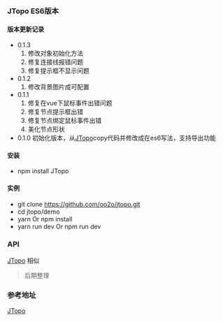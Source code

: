### JTopo ES6版本

#### 版本更新记录
- 0.1.3
	1. 修改对象初始化方法
	1. 修复连接线报错问题
	1. 修复提示框不显示问题
- 0.1.2
	1. 修改背景图片成可配置
- 0.1.1
	1. 修复在vue下鼠标事件出错问题
	1. 修复节点提示框出错
	1. 修复节点绑定鼠标事件出错
	1. 美化节点形状
- 0.1.0 初始化版本，从[JTopo](https://github.com/tuanjie54188/jtopo)copy代码并修改成在es6写法，支持导出功能
#### 安装
- npm install JTopo

#### 实例
- git clone https://github.com/oo2o/jtopo.git
- cd jtopo/demo
- yarn Or npm install
- yarn run dev Or npm run dev

### API
[JTopo](http://www.jtopo.com/) 相似
> 后期整理
### 参考地址
[JTopo](https://github.com/tuanjie54188/jtopo)
